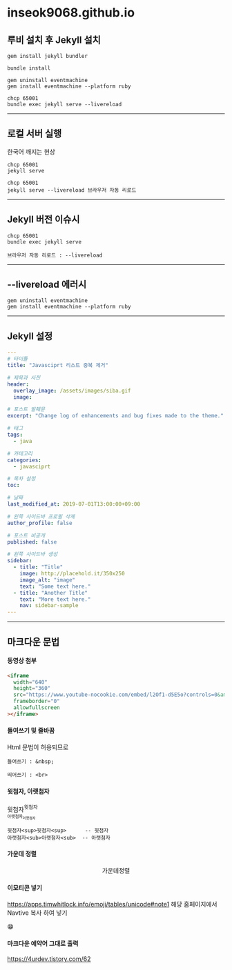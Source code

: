 # inseok9068.github.io

## 루비 설치 후 Jekyll 설치

```shell
gem install jekyll bundler

bundle install

gem uninstall eventmachine
gem install eventmachine --platform ruby

chcp 65001
bundle exec jekyll serve --livereload
```

---

## 로컬 서버 실행

한국어 깨지는 현상

```shell
chcp 65001
jekyll serve

chcp 65001
jekyll serve --livereload 브라우저 자동 리로드
```

---

## Jekyll 버전 이슈시

```shell
chcp 65001
bundle exec jekyll serve

브라우저 자동 리로드 : --livereload
```

---

## --livereload 에러시

```
gem uninstall eventmachine
gem install eventmachine --platform ruby
```

---

## Jekyll 설정

```yaml
---
# 타이틀
title: "Javasciprt 리스트 중복 제거"

# 제목과 사진
header:
  overlay_image: /assets/images/siba.gif
  image:

# 포스트 발췌문
excerpt: "Change log of enhancements and bug fixes made to the theme."

# 태그
tags:
  - java

# 카테고리
categories:
  - javasciprt

# 목차 설정
toc:

# 날짜
last_modified_at: 2019-07-01T13:00:00+09:00

# 왼쪽 사이드바 프로필 삭제
author_profile: false

# 포스트 비공개
published: false

# 왼쪽 사이드바 생성
sidebar:
  - title: "Title"
    image: http://placehold.it/350x250
    image_alt: "image"
    text: "Some text here."
  - title: "Another Title"
    text: "More text here."
    nav: sidebar-sample
---

```

---

## 마크다운 문법

#### 동영상 첨부

```html
<iframe
  width="640"
  height="360"
  src="https://www.youtube-nocookie.com/embed/l2Of1-d5E5o?controls=0&amp;showinfo=0"
  frameborder="0"
  allowfullscreen
></iframe>
```

#### 들여쓰기 및 줄바꿈

Html 문법이 허용되므로

```
들여쓰기 : &nbsp;

띄어쓰기 : <br>
```

#### 윗첨자, 아랫첨자

윗첨자<sup>윗첨자<sup>  
아랫첨자<sub>아랫첨자<sub>

```
윗첨자<sup>윗첨자<sup>      -- 윗첨자
아랫첨자<sub>아랫첨자<sub>  -- 아랫첨자
```

#### 가운데 정렬

<center>가운데정렬</center>

#### 이모티콘 넣기

<https://apps.timwhitlock.info/emoji/tables/unicode#note1> 해당 홈페이지에서 Navtive 복사 하여 넣기

😁

#### 마크다운 예약어 그대로 출력

<https://4urdev.tistory.com/62>
